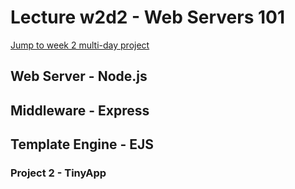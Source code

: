 # Lecture w2d2 - Web Servers 101

[Jump to week 2 multi-day project](#url-shortner)

## Web Server - Node.js



## Middleware - Express

## Template Engine - EJS

### Project 2 - TinyApp

